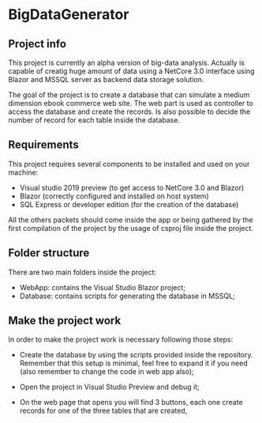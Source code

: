 # BigDataGenerator

## Project info
This project is currently an alpha version of big-data analysis. Actually is capable of creatig huge amount of data using a NetCore 3.0 interface using Blazor and MSSQL server as backend data storage solution.

The goal of the project is to create a database that can simulate a medium dimension ebook commerce web site. The web part is used as controller to access the database and create the records. Is also possible to decide the number of record for each table inside the database.

## Requirements
This project requires several components to be installed and used on your machine:

- Visual studio 2019 preview (to get access to NetCore 3.0 and Blazor)
- Blazor (correctly configured and installed on host system)
- SQL Express or developer edition (for the creation of the database)

All the others packets should come inside the app or being gathered by the first compilation of the project by the usage of csproj file inside the project.

## Folder structure
There are two main folders inside the project:

- WebApp: contains the Visual Studio Blazor project;
- Database: contains scripts for generating the database in MSSQL;

## Make the project work
In order to make the project work is necessary following those steps:

- Create the database by using the scripts provided inside the repository. Remember that this setup is minimal, feel free to expand it if you need (also remember to change the code in web app also);

- Open the project in Visual Studio Preview and debug it;

- On the web page that opens you will find 3 buttons, each one create records for one of the three tables that are created,

